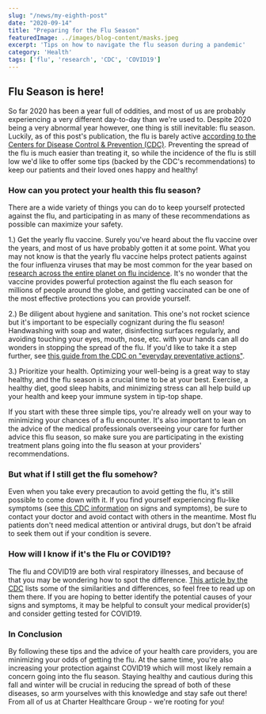 ```yaml
---
slug: "/news/my-eighth-post"
date: "2020-09-14"
title: "Preparing for the Flu Season"
featuredImage: ../images/blog-content/masks.jpeg
excerpt: 'Tips on how to navigate the flu season during a pandemic'
category: 'Health'
tags: ['flu', 'research', 'CDC', 'COVID19']
---
```

## Flu Season is here!
So far 2020 has been a year full of oddities, and most of us are probably experiencing a very different day-to-day than we're used to. Despite 2020 being a very abnormal year however, one thing is still inevitable: flu season. Luckily, as of this post's publication, the flu is barely active [according to the Centers for Disease Control & Prevention (CDC)](https://www.cdc.gov/flu/weekly/index.htm). Preventing the spread of the flu is much easier than treating it, so while the incidence of the flu is still low we'd like to offer some tips (backed by the CDC's recommendations) to keep our patients and their loved ones happy and healthy!  



### How can you protect your health this flu season? 
There are a wide variety of things you can do to keep yourself protected against the flu, and participating in as many of these recommendations as possible can maximize your safety. 

1.) Get the yearly flu vaccine. Surely you've heard about the flu vaccine over the years, and most of us have probably gotten it at some point. What you may not know is that the yearly flu vaccine helps protect patients against the four influenza viruses that may be most common for the year based on [research across the entire planet on flu incidence](https://www.cdc.gov/flu/prevent/vaccine-selection.htm). It's no wonder that the vaccine provides powerful protection against the flu each season for millions of people around the globe, and getting vaccinated can be one of the most effective protections you can provide yourself. 

2.) Be diligent about hygiene and sanitation. This one's not rocket science but it's important to be especially cognizant during the flu season! Handwashing with soap and water, disinfecting surfaces regularly, and avoiding touching your eyes, mouth, nose, etc. with your hands can all do wonders in stopping the spread of the flu. If you'd like to take it a step further, see [this guide from the CDC on "everyday preventative actions"](https://www.cdc.gov/flu/pdf/freeresources/updated/everyday-preventive-actions-8.5x11.pdf).

3.) Prioritize your health. Optimizing your well-being is a great way to stay healthy, and the flu season is a crucial time to be at your best. Exercise, a healthy diet, good sleep habits, and minimizing stress can all help build up your health and keep your immune system in tip-top shape. 

If you start with these three simple tips, you're already well on your way to minimizing your chances of a flu encounter. It's also important to lean on the advice of the medical professionals overseeing your care for further advice this flu season, so make sure you are participating in the existing treatment plans going into the flu season at your providers' recommendations.  
  


### But what if I still get the flu somehow?
Even when you take every precaution to avoid getting the flu, it's still possible to come down with it. If you find yourself experiencing flu-like symptoms (see [this CDC information](https://www.cdc.gov/flu/treatment/takingcare.htm) on signs and symptoms), be sure to contact your doctor and avoid contact with others in the meantime. Most flu patients don't need medical attention or antiviral drugs, but don't be afraid to seek them out if your condition is severe.  



### How will I know if it's the Flu or COVID19?
The flu and COVID19 are both viral respiratory illnesses, and because of that you may be wondering how to spot the difference. [This article by the CDC](https://www.cdc.gov/flu/symptoms/flu-vs-covid19.htm) lists some of the similarities and differences, so feel free to read up on them there. If you are hoping to better identify the potential causes of your signs and symptoms, it may be helpful to consult your medical provider(s) and consider getting tested for COVID19.  



### In Conclusion
By following these tips and the advice of your health care providers, you are minimizing your odds of getting the flu. At the same time, you're also increasing your protection against COVID19 which will most likely remain a concern going into the flu season. Staying healthy and cautious during this fall and winter will be crucial in reducing the spread of both of these diseases, so arm yourselves with this knowledge and stay safe out there! From all of us at Charter Healthcare Group - we're rooting for you!
